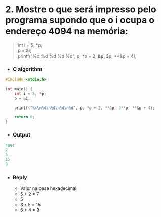 # 2. Mostre o que será impresso pelo programa supondo que o i ocupa o endereço 4094 na memória:

> int i = 5, *p;   
> p = &i;    
> printf("%x %d %d %d %d", p, *p + 2, **&p, 3**p, **&p + 4);   

- ### C algorithm

```c
#include <stdio.h>

int main() {
    int i = 5, *p;
    p = &i;
    
    printf("%x\n%d\n%d\n%d\n%d", p, *p + 2, **&p, 3**p, **&p + 4);

    return 0; 
}
```

- ### Output
```c
4094
7
5
15
9
```

- ### Reply
  - Valor na base hexadecimal
  - 5 + 2 = 7
  - 5
  - 3 x 5 = 15
  - 5 + 4 = 9
